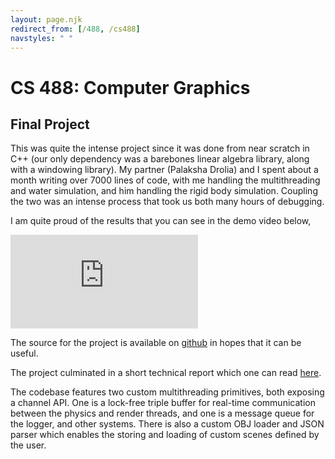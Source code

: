 ```yaml
---
layout: page.njk
redirect_from: [/488, /cs488]
navstyles: " "
---
```


# CS 488: Computer Graphics

## Final Project

This was quite the intense project since it was done from near scratch in C++ (our only dependency was a barebones linear algebra library, along with a windowing library).
My partner (Palaksha Drolia) and I spent about a month writing over 7000 lines of code, 
with me handling the multithreading and water simulation, and him handling the rigid body simulation.
Coupling the two was an intense process that took us both many hours of debugging.

I am quite proud of the results that you can see in the demo video below,

<div class="video-container">
<iframe
    src="https://www.youtube.com/embed/6L5K9m5ZTMM?start=103&autoplay=1&mute=1&vq=hd2160"
    title="YouTube video player"
    frameborder="0"
    allow="autoplay; encrypted-media"
    allowfullscreen>
</iframe>
</div>

The source for the project is available on [github](https://github.com/aaqsr/cs488-project) in hopes that it can be useful.

The project culminated in a short technical report which one can read [here](./report.pdf).

The codebase features two custom multithreading primitives, both exposing a channel API.
One is a lock-free triple buffer for real-time communication between the physics and render threads, and one is a message queue for the logger, and other systems.
There is also a custom OBJ loader and JSON parser which enables the storing and loading of custom scenes defined by the user.
